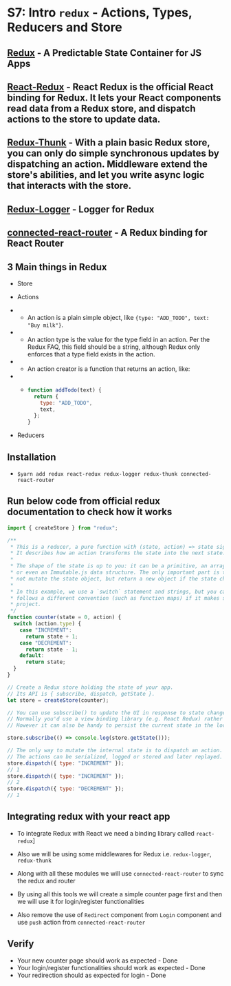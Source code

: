 # S7: Intro `redux` - Actions, Types, Reducers and Store

## [Redux](https://redux.js.org/introduction/getting-started) - A Predictable State Container for JS Apps

## [React-Redux](https://react-redux.js.org/introduction/quick-start) - React Redux is the official React binding for Redux. It lets your React components read data from a Redux store, and dispatch actions to the store to update data.

## [Redux-Thunk](https://github.com/reduxjs/redux-thunk) - With a plain basic Redux store, you can only do simple synchronous updates by dispatching an action. Middleware extend the store's abilities, and let you write async logic that interacts with the store.

## [Redux-Logger](https://github.com/LogRocket/redux-logger) - Logger for Redux

## [connected-react-router](https://github.com/supasate/connected-react-router) - A Redux binding for React Router

## 3 Main things in Redux

- Store
- Actions
- - An action is a plain simple object, like `{type: "ADD_TODO", text: "Buy milk"}`.
- - An action type is the value for the type field in an action. Per the Redux FAQ, this field should be a string, although Redux only enforces that a type field exists in the action.
- - An action creator is a function that returns an action, like:
- - ```js
    function addTodo(text) {
      return {
        type: "ADD_TODO",
        text,
      };
    }
    ```

- Reducers

## Installation

- `$yarn add redux react-redux redux-logger redux-thunk connected-react-router`

## Run below code from official redux documentation to check how it works

```js
import { createStore } from "redux";

/**
 * This is a reducer, a pure function with (state, action) => state signature.
 * It describes how an action transforms the state into the next state.
 *
 * The shape of the state is up to you: it can be a primitive, an array, an object,
 * or even an Immutable.js data structure. The only important part is that you should
 * not mutate the state object, but return a new object if the state changes.
 *
 * In this example, we use a `switch` statement and strings, but you can use a helper that
 * follows a different convention (such as function maps) if it makes sense for your
 * project.
 */
function counter(state = 0, action) {
  switch (action.type) {
    case "INCREMENT":
      return state + 1;
    case "DECREMENT":
      return state - 1;
    default:
      return state;
  }
}

// Create a Redux store holding the state of your app.
// Its API is { subscribe, dispatch, getState }.
let store = createStore(counter);

// You can use subscribe() to update the UI in response to state changes.
// Normally you'd use a view binding library (e.g. React Redux) rather than subscribe() directly.
// However it can also be handy to persist the current state in the localStorage.

store.subscribe(() => console.log(store.getState()));

// The only way to mutate the internal state is to dispatch an action.
// The actions can be serialized, logged or stored and later replayed.
store.dispatch({ type: "INCREMENT" });
// 1
store.dispatch({ type: "INCREMENT" });
// 2
store.dispatch({ type: "DECREMENT" });
// 1
```

## Integrating redux with your react app

- To integrate Redux with React we need a binding library called `react-redux`]
- Also we will be using some middlewares for Redux i.e. `redux-logger`, `redux-thunk`
- Along with all these modules we will use `connected-react-router` to sync the redux and router

- By using all this tools we will create a simple counter page first and then we will use it for login/register functionalities
- Also remove the use of `Redirect` component from `Login` component and use `push` action from `connected-react-router`

## Verify

- Your new counter page should work as expected - Done
- Your login/register functionalities should work as expected - Done
- Your redirection should as expected for login - Done
